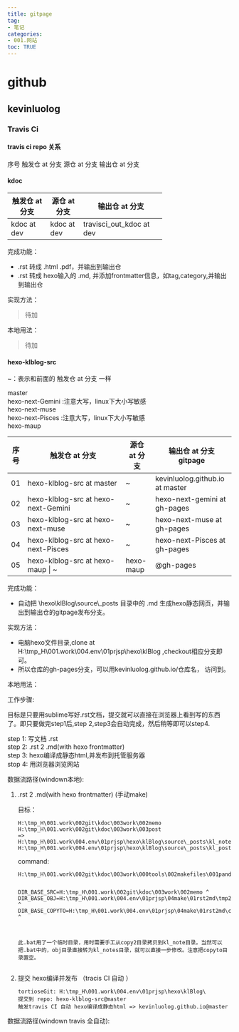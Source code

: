 ```yaml
---
title: gitpage
tag: 
- 笔记
categories:
- 001.网站
toc: TRUE
---
```

<h1 id="github">github</h1>
<h2 id="kevinluolog">kevinluolog</h2>
<h3 id="travis-ci">Travis Ci</h3>
<h4 id="travis-ci-repo-关系">travis ci repo 关系</h4>
<p>序号 <script type="text/javascript">
<!--
h='&#20998;&#x652f;';a='&#64;';n='&#35302;&#x53d1;&#x4ed3;';e=n+a+h;
document.write('<a h'+'ref'+'="ma'+'ilto'+':'+e+'" clas'+'s="em' + 'ail">'+e+'<\/'+'a'+'>');
// -->
</script><noscript>&#35302;&#x53d1;&#x4ed3;&#32;&#x61;&#116;&#32;&#20998;&#x652f;</noscript> <script type="text/javascript">
<!--
h='&#20998;&#x652f;';a='&#64;';n='&#28304;&#x4ed3;';e=n+a+h;
document.write('<a h'+'ref'+'="ma'+'ilto'+':'+e+'" clas'+'s="em' + 'ail">'+e+'<\/'+'a'+'>');
// -->
</script><noscript>&#28304;&#x4ed3;&#32;&#x61;&#116;&#32;&#20998;&#x652f;</noscript> <script type="text/javascript">
<!--
h='&#20998;&#x652f;';a='&#64;';n='&#x8f93;&#20986;&#x4ed3;';e=n+a+h;
document.write('<a h'+'ref'+'="ma'+'ilto'+':'+e+'" clas'+'s="em' + 'ail">'+e+'<\/'+'a'+'>');
// -->
</script><noscript>&#x8f93;&#20986;&#x4ed3;&#32;&#x61;&#116;&#32;&#20998;&#x652f;</noscript></p>
<h4 id="kdoc">kdoc</h4>
<table style="width:69%;">
<colgroup>
<col width="19%" />
<col width="16%" />
<col width="33%" />
</colgroup>
<thead>
<tr class="header">
<th><script type="text/javascript">
<!--
h='&#20998;&#x652f;';a='&#64;';n='&#35302;&#x53d1;&#x4ed3;';e=n+a+h;
document.write('<a h'+'ref'+'="ma'+'ilto'+':'+e+'" clas'+'s="em' + 'ail">'+e+'<\/'+'a'+'>');
// -->
</script><noscript>&#35302;&#x53d1;&#x4ed3;&#32;&#x61;&#116;&#32;&#20998;&#x652f;</noscript></th>
<th><script type="text/javascript">
<!--
h='&#20998;&#x652f;';a='&#64;';n='&#28304;&#x4ed3;';e=n+a+h;
document.write('<a h'+'ref'+'="ma'+'ilto'+':'+e+'" clas'+'s="em' + 'ail">'+e+'<\/'+'a'+'>');
// -->
</script><noscript>&#28304;&#x4ed3;&#32;&#x61;&#116;&#32;&#20998;&#x652f;</noscript></th>
<th><script type="text/javascript">
<!--
h='&#20998;&#x652f;';a='&#64;';n='&#x8f93;&#20986;&#x4ed3;';e=n+a+h;
document.write('<a h'+'ref'+'="ma'+'ilto'+':'+e+'" clas'+'s="em' + 'ail">'+e+'<\/'+'a'+'>');
// -->
</script><noscript>&#x8f93;&#20986;&#x4ed3;&#32;&#x61;&#116;&#32;&#20998;&#x652f;</noscript></th>
</tr>
</thead>
<tbody>
<tr class="odd">
<td><script type="text/javascript">
<!--
h='&#100;&#x65;&#118;';a='&#64;';n='&#x6b;&#100;&#x6f;&#x63;';e=n+a+h;
document.write('<a h'+'ref'+'="ma'+'ilto'+':'+e+'" clas'+'s="em' + 'ail">'+e+'<\/'+'a'+'>');
// -->
</script><noscript>&#x6b;&#100;&#x6f;&#x63;&#32;&#x61;&#116;&#32;&#100;&#x65;&#118;</noscript></td>
<td><script type="text/javascript">
<!--
h='&#100;&#x65;&#118;';a='&#64;';n='&#x6b;&#100;&#x6f;&#x63;';e=n+a+h;
document.write('<a h'+'ref'+'="ma'+'ilto'+':'+e+'" clas'+'s="em' + 'ail">'+e+'<\/'+'a'+'>');
// -->
</script><noscript>&#x6b;&#100;&#x6f;&#x63;&#32;&#x61;&#116;&#32;&#100;&#x65;&#118;</noscript></td>
<td><script type="text/javascript">
<!--
h='&#100;&#x65;&#118;';a='&#64;';n='&#116;&#114;&#x61;&#118;&#x69;&#x73;&#x63;&#x69;&#x5f;&#x6f;&#x75;&#116;&#x5f;&#x6b;&#100;&#x6f;&#x63;';e=n+a+h;
document.write('<a h'+'ref'+'="ma'+'ilto'+':'+e+'" clas'+'s="em' + 'ail">'+e+'<\/'+'a'+'>');
// -->
</script><noscript>&#116;&#114;&#x61;&#118;&#x69;&#x73;&#x63;&#x69;&#x5f;&#x6f;&#x75;&#116;&#x5f;&#x6b;&#100;&#x6f;&#x63;&#32;&#x61;&#116;&#32;&#100;&#x65;&#118;</noscript></td>
</tr>
</tbody>
</table>
<p>完成功能：</p>
<ul>
<li>.rst 转成 .html .pdf，并输出到输出仓</li>
<li>.rst 转成 hexo输入的 .md, 并添加frontmatter信息，如tag,category,并输出到输出仓</li>
</ul>
<p>实现方法：</p>
<blockquote>
<p>待加</p>
</blockquote>
<p>本地用法：</p>
<blockquote>
<p>待加</p>
</blockquote>
<h4 id="hexo-klblog-src">hexo-klblog-src</h4>
<p>~：表示和前面的 <script type="text/javascript">
<!--
h='&#20998;&#x652f;';a='&#64;';n='&#35302;&#x53d1;&#x4ed3;';e=n+a+h;
document.write('<a h'+'ref'+'="ma'+'ilto'+':'+e+'" clas'+'s="em' + 'ail">'+e+'<\/'+'a'+'>');
// -->
</script><noscript>&#35302;&#x53d1;&#x4ed3;&#32;&#x61;&#116;&#32;&#20998;&#x652f;</noscript> 一样</p>
<p>master<br />
hexo-next-Gemini :注意大写，linux下大小写敏感<br />
hexo-next-muse<br />
hexo-next-Pisces :注意大写，linux下大小写敏感<br />
hexo-maup</p>
<table>
<colgroup>
<col width="7%" />
<col width="43%" />
<col width="13%" />
<col width="35%" />
</colgroup>
<thead>
<tr class="header">
<th>序号</th>
<th><script type="text/javascript">
<!--
h='&#20998;&#x652f;';a='&#64;';n='&#35302;&#x53d1;&#x4ed3;';e=n+a+h;
document.write('<a h'+'ref'+'="ma'+'ilto'+':'+e+'" clas'+'s="em' + 'ail">'+e+'<\/'+'a'+'>');
// -->
</script><noscript>&#35302;&#x53d1;&#x4ed3;&#32;&#x61;&#116;&#32;&#20998;&#x652f;</noscript></th>
<th><script type="text/javascript">
<!--
h='&#20998;&#x652f;';a='&#64;';n='&#28304;&#x4ed3;';e=n+a+h;
document.write('<a h'+'ref'+'="ma'+'ilto'+':'+e+'" clas'+'s="em' + 'ail">'+e+'<\/'+'a'+'>');
// -->
</script><noscript>&#28304;&#x4ed3;&#32;&#x61;&#116;&#32;&#20998;&#x652f;</noscript></th>
<th><script type="text/javascript">
<!--
h='&#20998;&#x652f;';a='&#64;';n='&#x8f93;&#20986;&#x4ed3;';e=n+a+h;
document.write('<a h'+'ref'+'="ma'+'ilto'+':'+e+'" clas'+'s="em' + 'ail">'+e+'<\/'+'a'+'>');
// -->
</script><noscript>&#x8f93;&#20986;&#x4ed3;&#32;&#x61;&#116;&#32;&#20998;&#x652f;</noscript> gitpage</th>
</tr>
</thead>
<tbody>
<tr class="odd">
<td>01</td>
<td><script type="text/javascript">
<!--
h='&#x6d;&#x61;&#x73;&#116;&#x65;&#114;';a='&#64;';n='&#104;&#x65;&#120;&#x6f;&#x2d;&#x6b;&#108;&#98;&#108;&#x6f;&#x67;&#x2d;&#x73;&#114;&#x63;';e=n+a+h;
document.write('<a h'+'ref'+'="ma'+'ilto'+':'+e+'" clas'+'s="em' + 'ail">'+e+'<\/'+'a'+'>');
// -->
</script><noscript>&#104;&#x65;&#120;&#x6f;&#x2d;&#x6b;&#108;&#98;&#108;&#x6f;&#x67;&#x2d;&#x73;&#114;&#x63;&#32;&#x61;&#116;&#32;&#x6d;&#x61;&#x73;&#116;&#x65;&#114;</noscript></td>
<td>~</td>
<td><script type="text/javascript">
<!--
h='&#x6d;&#x61;&#x73;&#116;&#x65;&#114;';a='&#64;';n='&#x6b;&#x65;&#118;&#x69;&#110;&#108;&#x75;&#x6f;&#108;&#x6f;&#x67;&#46;&#x67;&#x69;&#116;&#104;&#x75;&#98;&#46;&#x69;&#x6f;';e=n+a+h;
document.write('<a h'+'ref'+'="ma'+'ilto'+':'+e+'" clas'+'s="em' + 'ail">'+e+'<\/'+'a'+'>');
// -->
</script><noscript>&#x6b;&#x65;&#118;&#x69;&#110;&#108;&#x75;&#x6f;&#108;&#x6f;&#x67;&#46;&#x67;&#x69;&#116;&#104;&#x75;&#98;&#46;&#x69;&#x6f;&#32;&#x61;&#116;&#32;&#x6d;&#x61;&#x73;&#116;&#x65;&#114;</noscript></td>
</tr>
<tr class="even">
<td>02</td>
<td><script type="text/javascript">
<!--
h='&#104;&#x65;&#120;&#x6f;&#x2d;&#110;&#x65;&#120;&#116;&#x2d;&#x47;&#x65;&#x6d;&#x69;&#110;&#x69;';a='&#64;';n='&#104;&#x65;&#120;&#x6f;&#x2d;&#x6b;&#108;&#98;&#108;&#x6f;&#x67;&#x2d;&#x73;&#114;&#x63;';e=n+a+h;
document.write('<a h'+'ref'+'="ma'+'ilto'+':'+e+'" clas'+'s="em' + 'ail">'+e+'<\/'+'a'+'>');
// -->
</script><noscript>&#104;&#x65;&#120;&#x6f;&#x2d;&#x6b;&#108;&#98;&#108;&#x6f;&#x67;&#x2d;&#x73;&#114;&#x63;&#32;&#x61;&#116;&#32;&#104;&#x65;&#120;&#x6f;&#x2d;&#110;&#x65;&#120;&#116;&#x2d;&#x47;&#x65;&#x6d;&#x69;&#110;&#x69;</noscript></td>
<td>~</td>
<td><script type="text/javascript">
<!--
h='&#x67;&#104;&#x2d;&#112;&#x61;&#x67;&#x65;&#x73;';a='&#64;';n='&#104;&#x65;&#120;&#x6f;&#x2d;&#110;&#x65;&#120;&#116;&#x2d;&#x67;&#x65;&#x6d;&#x69;&#110;&#x69;';e=n+a+h;
document.write('<a h'+'ref'+'="ma'+'ilto'+':'+e+'" clas'+'s="em' + 'ail">'+e+'<\/'+'a'+'>');
// -->
</script><noscript>&#104;&#x65;&#120;&#x6f;&#x2d;&#110;&#x65;&#120;&#116;&#x2d;&#x67;&#x65;&#x6d;&#x69;&#110;&#x69;&#32;&#x61;&#116;&#32;&#x67;&#104;&#x2d;&#112;&#x61;&#x67;&#x65;&#x73;</noscript></td>
</tr>
<tr class="odd">
<td>03</td>
<td><script type="text/javascript">
<!--
h='&#104;&#x65;&#120;&#x6f;&#x2d;&#110;&#x65;&#120;&#116;&#x2d;&#x6d;&#x75;&#x73;&#x65;';a='&#64;';n='&#104;&#x65;&#120;&#x6f;&#x2d;&#x6b;&#108;&#98;&#108;&#x6f;&#x67;&#x2d;&#x73;&#114;&#x63;';e=n+a+h;
document.write('<a h'+'ref'+'="ma'+'ilto'+':'+e+'" clas'+'s="em' + 'ail">'+e+'<\/'+'a'+'>');
// -->
</script><noscript>&#104;&#x65;&#120;&#x6f;&#x2d;&#x6b;&#108;&#98;&#108;&#x6f;&#x67;&#x2d;&#x73;&#114;&#x63;&#32;&#x61;&#116;&#32;&#104;&#x65;&#120;&#x6f;&#x2d;&#110;&#x65;&#120;&#116;&#x2d;&#x6d;&#x75;&#x73;&#x65;</noscript></td>
<td>~</td>
<td><script type="text/javascript">
<!--
h='&#x67;&#104;&#x2d;&#112;&#x61;&#x67;&#x65;&#x73;';a='&#64;';n='&#104;&#x65;&#120;&#x6f;&#x2d;&#110;&#x65;&#120;&#116;&#x2d;&#x6d;&#x75;&#x73;&#x65;';e=n+a+h;
document.write('<a h'+'ref'+'="ma'+'ilto'+':'+e+'" clas'+'s="em' + 'ail">'+e+'<\/'+'a'+'>');
// -->
</script><noscript>&#104;&#x65;&#120;&#x6f;&#x2d;&#110;&#x65;&#120;&#116;&#x2d;&#x6d;&#x75;&#x73;&#x65;&#32;&#x61;&#116;&#32;&#x67;&#104;&#x2d;&#112;&#x61;&#x67;&#x65;&#x73;</noscript></td>
</tr>
<tr class="even">
<td>04</td>
<td><script type="text/javascript">
<!--
h='&#104;&#x65;&#120;&#x6f;&#x2d;&#110;&#x65;&#120;&#116;&#x2d;&#80;&#x69;&#x73;&#x63;&#x65;&#x73;';a='&#64;';n='&#104;&#x65;&#120;&#x6f;&#x2d;&#x6b;&#108;&#98;&#108;&#x6f;&#x67;&#x2d;&#x73;&#114;&#x63;';e=n+a+h;
document.write('<a h'+'ref'+'="ma'+'ilto'+':'+e+'" clas'+'s="em' + 'ail">'+e+'<\/'+'a'+'>');
// -->
</script><noscript>&#104;&#x65;&#120;&#x6f;&#x2d;&#x6b;&#108;&#98;&#108;&#x6f;&#x67;&#x2d;&#x73;&#114;&#x63;&#32;&#x61;&#116;&#32;&#104;&#x65;&#120;&#x6f;&#x2d;&#110;&#x65;&#120;&#116;&#x2d;&#80;&#x69;&#x73;&#x63;&#x65;&#x73;</noscript></td>
<td>~</td>
<td><script type="text/javascript">
<!--
h='&#x67;&#104;&#x2d;&#112;&#x61;&#x67;&#x65;&#x73;';a='&#64;';n='&#104;&#x65;&#120;&#x6f;&#x2d;&#110;&#x65;&#120;&#116;&#x2d;&#80;&#x69;&#x73;&#x63;&#x65;&#x73;';e=n+a+h;
document.write('<a h'+'ref'+'="ma'+'ilto'+':'+e+'" clas'+'s="em' + 'ail">'+e+'<\/'+'a'+'>');
// -->
</script><noscript>&#104;&#x65;&#120;&#x6f;&#x2d;&#110;&#x65;&#120;&#116;&#x2d;&#80;&#x69;&#x73;&#x63;&#x65;&#x73;&#32;&#x61;&#116;&#32;&#x67;&#104;&#x2d;&#112;&#x61;&#x67;&#x65;&#x73;</noscript></td>
</tr>
<tr class="odd">
<td>05</td>
<td><script type="text/javascript">
<!--
h='&#104;&#x65;&#120;&#x6f;&#x2d;&#x6d;&#x61;&#x75;&#112;';a='&#64;';n='&#104;&#x65;&#120;&#x6f;&#x2d;&#x6b;&#108;&#98;&#108;&#x6f;&#x67;&#x2d;&#x73;&#114;&#x63;';e=n+a+h;
document.write('<a h'+'ref'+'="ma'+'ilto'+':'+e+'" clas'+'s="em' + 'ail">'+e+'<\/'+'a'+'>');
// -->
</script><noscript>&#104;&#x65;&#120;&#x6f;&#x2d;&#x6b;&#108;&#98;&#108;&#x6f;&#x67;&#x2d;&#x73;&#114;&#x63;&#32;&#x61;&#116;&#32;&#104;&#x65;&#120;&#x6f;&#x2d;&#x6d;&#x61;&#x75;&#112;</noscript> | ~</td>
<td>hexo-maup</td>
<td>@gh-pages</td>
</tr>
</tbody>
</table>
<p>完成功能：</p>
<ul>
<li>自动把 \hexo\klBlog\source\_posts 目录中的 .md 生成hexo静态网页，并输出到输出仓的gitpage发布分支。</li>
</ul>
<p>实现方法：</p>
<ul>
<li>电脑hexo文件目录,clone at H:\tmp_H\001.work\004.env\01prjsp\hexo\klBlog ,checkout相应分支即可。</li>
<li>所以仓库的gh-pages分支，可以用kevinluolog.github.io/仓库名， 访问到。</li>
</ul>
<p>本地用法：</p>
<p>工作步骤:</p>
<p>目标是只要用sublime写好.rst文档，提交就可以直接在浏览器上看到写的东西了。即只要做完step1后,step 2,step3会自动完成，然后稍等即可以step4.</p>
<p>step 1: 写文档 .rst<br />
step 2: .rst 2 .md(with hexo frontmatter)<br />
step 3: hexo编译成静态html,并发布到托管服务器<br />
stop 4: 用浏览器浏览网站</p>
<p>数据流路径(windown本地):</p>
<ol style="list-style-type: decimal">
<li><p>.rst 2 .md(with hexo frontmatter) (手动make)</p>
<p>目标：</p>
<pre><code>H:\tmp_H\001.work\002git\kdoc\003work\002memo
H:\tmp_H\001.work\002git\kdoc\003work\003post
=&gt;
H:\tmp_H\001.work\004.env\01prjsp\hexo\klBlog\source\_posts\kl_notes
H:\tmp_H\001.work\004.env\01prjsp\hexo\klBlog\source\_posts\kl_post</code></pre>
<p>command:</p>
<pre><code>H:\tmp_H\001.work\002git\kdoc\003work\000tools\002makefiles\001pandoc\rst2md_hexo_copy2.bat

DIR_BASE_SRC=H:\tmp_H\001.work\002git\kdoc\003work\002memo ^
DIR_BASE_OBJ=H:\tmp_H\001.work\004.env\01prjsp\04make\01rst2md\tmp2 ^
DIR_BASE_COPYTO=H:\tmp_H\001.work\004.env\01prjsp\04make\01rst2md\copy2 ^

此.bat用了一个临时目录，用时需要手工从copy2目录拷贝到kl_note目录。当然可以把.bat中的，obj目录直接转为kl_notes目录，就可以直接一步修改。注意把copyto目录置空。</code></pre></li>
<li><p>提交 hexo编译并发布 （tracis CI 自动 ）</p>
<pre><code>tortioseGit: H:\tmp_H\001.work\004.env\01prjsp\hexo\klBlog\
提交到 repo: hexo-klblog-src@master
触发travis CI 自动 hexo编译成静态html =&gt; kevinluolog.github.io@master</code></pre></li>
</ol>
<p>数据流路径(windown travis 全自动):</p>
